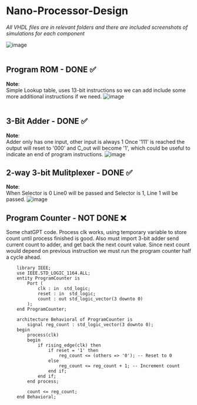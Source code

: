 # Nano-Processor-Design

*All VHDL files are in relevant folders and there are included screenshots of simulations for each component*

![image](https://github.com/psychlone77/Nano-Processor-Design/assets/127029023/24b7ac63-57e2-49fd-9400-5081940fa8f5)
<br>
<br>


## Program ROM - DONE ✅

**Note**:<br>
Simple Lookup table, uses 13-bit instructions so we can add include some more additional instructions if we need.
![image](https://github.com/psychlone77/Nano-Processor-Design/assets/127029023/df47c82d-e4ca-4464-bb0a-e5ca35c50dea)
<br>
<br>


## 3-Bit Adder - DONE ✅

**Note**:<br>
Adder only has one input, other input is always 1
Once '111' is reached the output will reset to '000' and C_out will become '1', which could be useful to indicate an end of program instructions.
![image](https://github.com/psychlone77/Nano-Processor-Design/assets/127029023/a131ad93-793b-46b9-9848-7504357e587c)
<br>


## 2-way 3-bit Mulitplexer - DONE ✅

**Note**:<br>
When Selector is 0 Line0 will be passed and Selector is 1, Line 1 will be passed.
![image](https://github.com/psychlone77/Nano-Processor-Design/assets/127029023/f74aad5e-7c33-4791-9f12-1a113e32515f)


## Program Counter - NOT DONE ❌
Some chatGPT code. Process clk works, using temporary variable to store count until process finished is good. Also must import 3-bit adder send current count to adder, and get back the next count value.
Since next count would depend on previous instruction we must run the program counter half a cycle ahead.

        library IEEE;
        use IEEE.STD_LOGIC_1164.ALL;
        entity ProgramCounter is
            Port (
                clk : in  std_logic;
                reset : in  std_logic;
                count : out std_logic_vector(3 downto 0)
            );
        end ProgramCounter;

        architecture Behavioral of ProgramCounter is
            signal reg_count : std_logic_vector(3 downto 0);
        begin
            process(clk)
            begin
                if rising_edge(clk) then
                    if reset = '1' then
                        reg_count <= (others => '0'); -- Reset to 0
                    else
                        reg_count <= reg_count + 1; -- Increment count
                    end if;
                end if;
            end process;

            count <= reg_count;
        end Behavioral;
